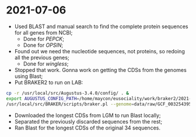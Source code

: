 # 2021-07-06

- Used BLAST and manual search to find the complete protein sequences for all genes from NCBI;
	- Done for *PEPCK*;
	- Done for *OPSIN*;
- Found out we need the nucleotide sequences, not proteins, so redoing all the previous genes;
	- Done for *wingless*;
- Stopped that work. Gonna work on getting the CDSs from the genomes using Blast;
- Put BRAKER2 to run on LAB:
```bash
cp -r /usr/local/src/Augustus-3.4.0/config/ . &
export AUGUSTUS_CONFIG_PATH=/home/maycon/eusociality/work/braker2/2021-06-22/config/ &
/usr/local/src/BRAKER/scripts/braker.pl --genome=data/raw/GCF_003254395.2_Amel_HAv3.1_genomic.fna --species=apis_mellifera --prot=data/proteins_without_amel.fasta --cores=10
```
- Downloaded the longest CDSs from LGM to run Blast locally;
- Separated the previously discarded sequences from the rest;
- Ran Blast for the longest CDSs of the original 34 sequences.